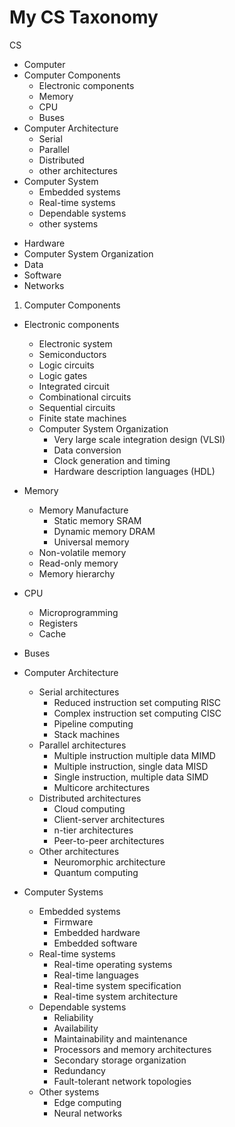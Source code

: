 # My CS Taxonomy


CS
* Computer
* Computer Components
  - Electronic components
  - Memory
  - CPU
  - Buses
* Computer Architecture
  - Serial
  - Parallel
  - Distributed
  - other architectures
* Computer System
  - Embedded systems
  - Real-time systems
  - Dependable systems
  - other systems
- Hardware
- Computer System Organization
- Data
- Software
- Networks



1. Computer Components
  * Electronic components
    - Electronic system
    - Semiconductors
    - Logic circuits
    - Logic gates
    * Integrated circuit
    * Combinational circuits
    * Sequential circuits
    * Finite state machines
    * Computer System Organization
      - Very large scale integration design (VLSI)
      - Data conversion
      - Clock generation and timing
      - Hardware description languages (HDL)

  * Memory
    - Memory Manufacture
      - Static memory SRAM
      - Dynamic memory DRAM
      - Universal memory
    - Non-volatile memory
    - Read-only memory
    - Memory hierarchy
  * CPU
    - Microprogramming
    - Registers
    - Cache
  * Buses
  
  * Computer Architecture
    * Serial architectures
      - Reduced instruction set computing RISC
      - Complex instruction set computing CISC
      - Pipeline computing
      - Stack machines
    * Parallel architectures
      - Multiple instruction multiple data MIMD
      - Multiple instruction, single data MISD
      - Single instruction, multiple data SIMD
      - Multicore architectures
    * Distributed architectures
      - Cloud computing
      - Client-server architectures
      - n-tier architectures
      - Peer-to-peer architectures
    * Other architectures
      - Neuromorphic architecture
      - Quantum computing
  
  * Computer Systems
    * Embedded systems
      - Firmware
      - Embedded hardware
      - Embedded software
    * Real-time systems
      - Real-time operating systems
      - Real-time languages
      - Real-time system specification
      - Real-time system architecture
    * Dependable systems
      - Reliability
      - Availability
      - Maintainability and maintenance
      - Processors and memory architectures
      - Secondary storage organization
      - Redundancy
      - Fault-tolerant network topologies
    * Other systems
      - Edge computing
      - Neural networks
